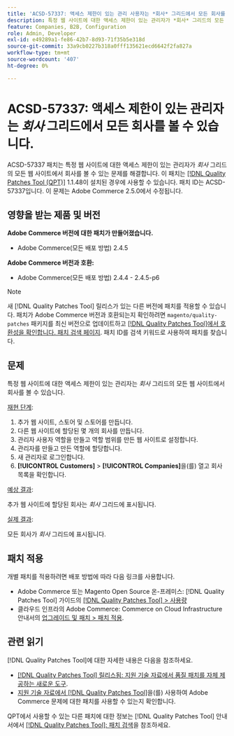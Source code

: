 ```yaml
---
title: 'ACSD-57337: 액세스 제한이 있는 관리 사용자는 *회사* 그리드에서 모든 회사를 볼 수 있습니다.'
description: 특정 웹 사이트에 대한 액세스 제한이 있는 관리자가 *회사* 그리드의 모든 웹 사이트에서 회사를 볼 수 있는 Adobe Commerce 문제를 해결하려면 ACSD-57337 패치를 적용합니다.
feature: Companies, B2B, Configuration
role: Admin, Developer
exl-id: e49289a1-fe86-42b7-8d93-71f35b5e318d
source-git-commit: 33a9cb0227b318a0fff135621ecd6642f2fa827a
workflow-type: tm+mt
source-wordcount: '407'
ht-degree: 0%

---
```


# ACSD-57337: 액세스 제한이 있는 관리자는 *회사* 그리드에서 모든 회사를 볼 수 있습니다.

ACSD-57337 패치는 특정 웹 사이트에 대한 액세스 제한이 있는 관리자가 *회사* 그리드의 모든 웹 사이트에서 회사를 볼 수 있는 문제를 해결합니다. 이 패치는 [[!DNL Quality Patches Tool (QPT)]](/help/announcements/adobe-commerce-announcements/magento-quality-patches-released-new-tool-to-self-serve-quality-patches.md) 1.1.48이 설치된 경우에 사용할 수 있습니다. 패치 ID는 ACSD-57337입니다. 이 문제는 Adobe Commerce 2.5.0에서 수정됩니다.

## 영향을 받는 제품 및 버전

**Adobe Commerce 버전에 대한 패치가 만들어졌습니다.**

* Adobe Commerce(모든 배포 방법) 2.4.5

**Adobe Commerce 버전과 호환:**

* Adobe Commerce(모든 배포 방법) 2.4.4 - 2.4.5-p6

>[!NOTE]
>
>새 [!DNL Quality Patches Tool] 릴리스가 있는 다른 버전에 패치를 적용할 수 있습니다. 패치가 Adobe Commerce 버전과 호환되는지 확인하려면 `magento/quality-patches` 패키지를 최신 버전으로 업데이트하고 [[!DNL Quality Patches Tool]에서 호환성을 확인합니다. 패치 검색 페이지](https://experienceleague.adobe.com/tools/commerce-quality-patches/index.html?lang=ko). 패치 ID를 검색 키워드로 사용하여 패치를 찾습니다.

## 문제

특정 웹 사이트에 대한 액세스 제한이 있는 관리자는 *회사* 그리드의 모든 웹 사이트에서 회사를 볼 수 있습니다.

<u>재현 단계</u>:

1. 추가 웹 사이트, 스토어 및 스토어를 만듭니다.
1. 다른 웹 사이트에 할당된 몇 개의 회사를 만듭니다.
1. 관리자 사용자 역할을 만들고 역할 범위를 만든 웹 사이트로 설정합니다.
1. 관리자를 만들고 만든 역할에 할당합니다.
1. 새 관리자로 로그인합니다.
1. **[!UICONTROL Customers]** > **[!UICONTROL Companies]**&#x200B;을(를) 열고 회사 목록을 확인합니다.

<u>예상 결과</u>:

추가 웹 사이트에 할당된 회사는 *회사* 그리드에 표시됩니다.

<u>실제 결과</u>:

모든 회사가 *회사* 그리드에 표시됩니다.

## 패치 적용

개별 패치를 적용하려면 배포 방법에 따라 다음 링크를 사용합니다.

* Adobe Commerce 또는 Magento Open Source 온-프레미스: [!DNL Quality Patches Tool] 가이드의 [[!DNL Quality Patches Tool] > 사용량](https://experienceleague.adobe.com/docs/commerce-operations/tools/quality-patches-tool/usage.html?lang=ko)
* 클라우드 인프라의 Adobe Commerce: Commerce on Cloud Infrastructure 안내서의 [업그레이드 및 패치 > 패치 적용](https://experienceleague.adobe.com/docs/commerce-cloud-service/user-guide/develop/upgrade/apply-patches.html?lang=ko).

## 관련 읽기

[!DNL Quality Patches Tool]에 대한 자세한 내용은 다음을 참조하세요.

* [[!DNL Quality Patches Tool] 릴리스됨: 지원 기술 자료에서 품질 패치를 자체 제공하는 새로운 도구](/help/announcements/adobe-commerce-announcements/magento-quality-patches-released-new-tool-to-self-serve-quality-patches.md).
* [지원 기술 자료에서  [!DNL Quality Patches Tool]](/help/support-tools/patches-available-in-qpt-tool/check-patch-for-magento-issue-with-magento-quality-patches.md)을(를) 사용하여 Adobe Commerce 문제에 대한 패치를 사용할 수 있는지 확인합니다.

QPT에서 사용할 수 있는 다른 패치에 대한 정보는 [!DNL Quality Patches Tool] 안내서에서 [[!DNL Quality Patches Tool]: 패치 검색](https://experienceleague.adobe.com/tools/commerce-quality-patches/index.html?lang=ko)을 참조하세요.
